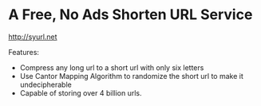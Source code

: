 
# A Free, No Ads Shorten URL Service
http://syurl.net

Features:
* Compress any long url to a short url with only six letters
* Use Cantor Mapping Algorithm to randomize the short url to make it undecipherable
* Capable of storing over 4 billion urls.
